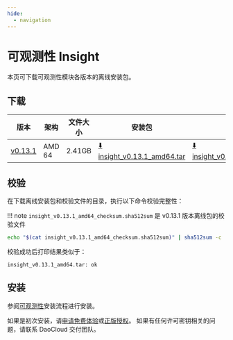 ```yaml
---
hide:
  - navigation
---
```


# 可观测性 Insight

本页可下载可观测性模块各版本的离线安装包。

## 下载

| 版本                                                   | 架构 | 文件大小 | 安装包                                                                                                     |  校验文件 | 更新日期   |
| ------------------------------------------------------ | ----- |-------- | ---------------------------------------------------------------------------------------------------------- | ---------- | ---------- |
| [v0.13.1](../../insight/03ProductBrief/releasenote.md) | AMD 64 | 2.41GB | [:arrow_down: insight_v0.13.1_amd64.tar](https://qiniu-download-public.daocloud.io/DaoCloud_Enterprise/insight_v0.13.1_amd64.tar) | [:arrow_down: insight_v0.13.1_amd64_checksum.sha512sum](https://qiniu-download-public.daocloud.io/DaoCloud_Enterprise/insight_v0.13.1_amd64_checksum.sha512sum) | 2022-12-30 |

## 校验

在下载离线安装包和校验文件的目录，执行以下命令校验完整性：

!!! note
    `insight_v0.13.1_amd64_checksum.sha512sum` 是 v0.13.1 版本离线包的校验文件

```sh
echo "$(cat insight_v0.13.1_amd64_checksum.sha512sum)" | sha512sum -c
```

校验成功后打印结果类似于：

```none
insight_v0.13.1_amd64.tar: ok
```

## 安装

参阅[可观测性](../../insight/06UserGuide/01quickstart/offlineInstall.md)安装流程进行安装。

如果是初次安装，请[申请免费体验](../../dce/license0.md)或[正版授权](https://qingflow.com/f/e3291647)。
如果有任何许可密钥相关的问题，请联系 DaoCloud 交付团队。

